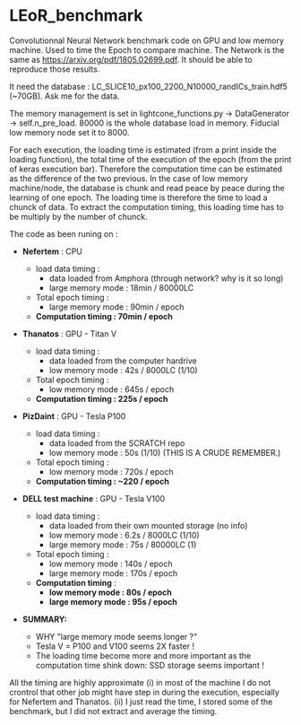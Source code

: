 # LEoR_benchmark

Convolutionnal Neural Network benchmark code on GPU and low memory machine.
Used to time the Epoch to compare machine.
The Network is the same as https://arxiv.org/pdf/1805.02699.pdf.
It should be able to reproduce those results.

It need the database : LC_SLICE10_px100_2200_N10000_randICs_train.hdf5 (~70GB). Ask me for the data.

The memory management is set in lightcone_functions.py -> DataGenerator -> self.n_pre_load. 80000 is the whole database load in memory. Fiducial low memory node set it to 8000. 

For each execution, the loading time is estimated (from a print inside the loading function), the total time of the execution of the epoch (from the print of keras execution bar). Therefore the computation time can be estimated as the difference of the two previous. 
In the case of low memory machine/node, the database is chunk and read peace by peace during the learning of one epoch. The loading time is therefore the time to load a chunck of data. To extract the computation timing, this loading time has to be multiply by the number of chunck. 

The code as been runing on :

- **Nefertem** : CPU 
    - load data timing : 
        - data loaded from Amphora (through network? why is it so long)
        - large memory mode : 18min / 80000LC
    - Total epoch timing : 
        - large memory mode : 90min / epoch
    - **Computation timing : 70min / epoch**

- **Thanatos** : GPU - Titan V
    - load data timing : 
        - data loaded from the computer hardrive
        - low memory mode : 42s / 8000LC (1/10)
    - Total epoch timing : 
        - low memory mode : 645s / epoch
    - **Computation timing : 225s / epoch**
    
- **PizDaint** : GPU - Tesla P100
    - load data timing : 
        - data loaded from the SCRATCH repo
        - low memory mode : 50s (1/10) (THIS IS A CRUDE REMEMBER.)
    - Total epoch timing : 
        - low memory mode : 720s / epoch
    - **Computation timing : ~220 / epoch**

- **DELL test machine** : GPU - Tesla V100
    - load data timing : 
        - data loaded from their own mounted storage (no info)
        - low memory mode : 6.2s / 8000LC (1/10)
        - large memory mode : 75s / 80000LC (1)
    - Total epoch timing : 
        - low memory mode : 140s / epoch
        - large memory mode : 170s / epoch
    - **Computation timing** : 
        - **low memory mode : 80s / epoch**
        - **large memory mode : 95s / epoch**

- **SUMMARY:**
    - WHY "large memory mode seems longer ?"
    - Tesla V = P100 and V100 seems 2X faster !
    - The loading time become more and more important as the computation time shink down: SSD storage seems important !

        
All the timing are highly approximate (i) in most of the machine I do not crontrol that other job might have step in during the execution, especially for Nefertem and Thanatos. (ii) I just read the time, I stored some of the benchmark, but I did not extract and average the timing.
